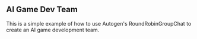 ## AI Game Dev Team

This is a simple example of how to use Autogen's RoundRobinGroupChat to create an AI game development team.

